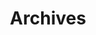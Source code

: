 ---
title: "Archives"  # 아카이브 페이지의 제목
layout: "archives" # PaperMod 테마의 아카이브 레이아웃을 사용하도록 지정
url: "/archive/"   # 이 페이지의 URL을 명시적으로 /archive/로 설정 (메뉴와 일치)
---